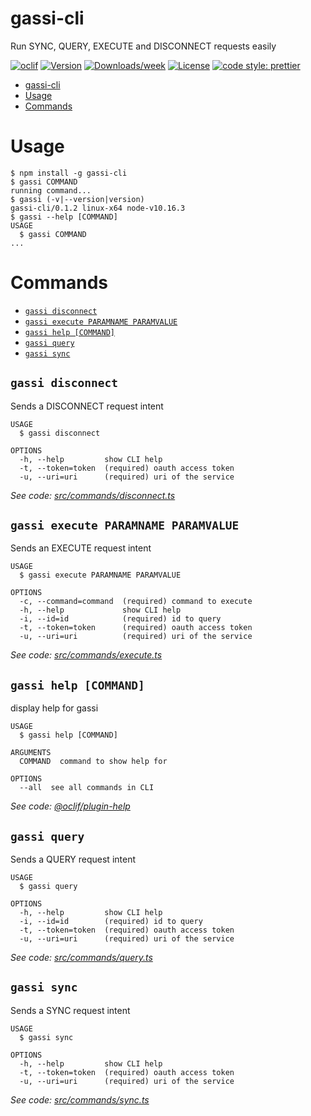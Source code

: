# gassi-cli

Run SYNC, QUERY, EXECUTE and DISCONNECT requests easily

[![oclif](https://img.shields.io/badge/cli-oclif-brightgreen.svg)](https://oclif.io)
[![Version](https://img.shields.io/npm/v/gassi-cli.svg)](https://npmjs.org/package/gassi-cli)
[![Downloads/week](https://img.shields.io/npm/dw/gassi-cli.svg)](https://npmjs.org/package/gassi-cli)
[![License](https://img.shields.io/npm/l/gassi-cli.svg)](https://github.com/Spissable/gassi-cli/blob/master/package.json)
[![code style: prettier](https://img.shields.io/badge/code_style-prettier-ff69b4.svg?style=flat-square)](https://github.com/prettier/prettier)

<!-- toc -->
* [gassi-cli](#gassi-cli)
* [Usage](#usage)
* [Commands](#commands)
<!-- tocstop -->

# Usage

<!-- usage -->
```sh-session
$ npm install -g gassi-cli
$ gassi COMMAND
running command...
$ gassi (-v|--version|version)
gassi-cli/0.1.2 linux-x64 node-v10.16.3
$ gassi --help [COMMAND]
USAGE
  $ gassi COMMAND
...
```
<!-- usagestop -->

# Commands

<!-- commands -->
* [`gassi disconnect`](#gassi-disconnect)
* [`gassi execute PARAMNAME PARAMVALUE`](#gassi-execute-paramname-paramvalue)
* [`gassi help [COMMAND]`](#gassi-help-command)
* [`gassi query`](#gassi-query)
* [`gassi sync`](#gassi-sync)

## `gassi disconnect`

Sends a DISCONNECT request intent

```
USAGE
  $ gassi disconnect

OPTIONS
  -h, --help         show CLI help
  -t, --token=token  (required) oauth access token
  -u, --uri=uri      (required) uri of the service
```

_See code: [src/commands/disconnect.ts](https://github.com/Spissable/gassi-cli/blob/v0.1.2/src/commands/disconnect.ts)_

## `gassi execute PARAMNAME PARAMVALUE`

Sends an EXECUTE request intent

```
USAGE
  $ gassi execute PARAMNAME PARAMVALUE

OPTIONS
  -c, --command=command  (required) command to execute
  -h, --help             show CLI help
  -i, --id=id            (required) id to query
  -t, --token=token      (required) oauth access token
  -u, --uri=uri          (required) uri of the service
```

_See code: [src/commands/execute.ts](https://github.com/Spissable/gassi-cli/blob/v0.1.2/src/commands/execute.ts)_

## `gassi help [COMMAND]`

display help for gassi

```
USAGE
  $ gassi help [COMMAND]

ARGUMENTS
  COMMAND  command to show help for

OPTIONS
  --all  see all commands in CLI
```

_See code: [@oclif/plugin-help](https://github.com/oclif/plugin-help/blob/v2.2.1/src/commands/help.ts)_

## `gassi query`

Sends a QUERY request intent

```
USAGE
  $ gassi query

OPTIONS
  -h, --help         show CLI help
  -i, --id=id        (required) id to query
  -t, --token=token  (required) oauth access token
  -u, --uri=uri      (required) uri of the service
```

_See code: [src/commands/query.ts](https://github.com/Spissable/gassi-cli/blob/v0.1.2/src/commands/query.ts)_

## `gassi sync`

Sends a SYNC request intent

```
USAGE
  $ gassi sync

OPTIONS
  -h, --help         show CLI help
  -t, --token=token  (required) oauth access token
  -u, --uri=uri      (required) uri of the service
```

_See code: [src/commands/sync.ts](https://github.com/Spissable/gassi-cli/blob/v0.1.2/src/commands/sync.ts)_
<!-- commandsstop -->
